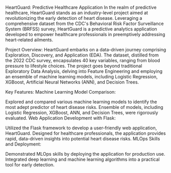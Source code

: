 HeartGuard: Predictive Healthcare Application
In the realm of predictive healthcare, HeartGuard stands as an industry-level project aimed at revolutionizing the early detection of heart disease. Leveraging a comprehensive dataset from the CDC's Behavioral Risk Factor Surveillance System (BRFSS) survey, HeartGuard is a predictive analytics application developed to empower healthcare professionals in preemptively addressing heart-related ailments.

Project Overview:
HeartGuard embarks on a data-driven journey comprising Exploration, Discovery, and Application (EDA). The dataset, distilled from the 2022 CDC survey, encapsulates 40 key variables, ranging from blood pressure to lifestyle choices. The project goes beyond traditional Exploratory Data Analysis, delving into Feature Engineering and employing an ensemble of machine learning models, including Logistic Regression, XGBoost, Artificial Neural Networks (ANN), and Decision Trees.

Key Features:
Machine Learning Model Comparison:

Explored and compared various machine learning models to identify the most adept predictor of heart disease risks.
Ensemble of models, including Logistic Regression, XGBoost, ANN, and Decision Trees, were rigorously evaluated.
Web Application Development with Flask:

Utilized the Flask framework to develop a user-friendly web application, HeartGuard.
Designed for healthcare professionals, the application provides rapid, data-driven insights into potential heart disease risks.
MLOps Skills and Deployment:

Demonstrated MLOps skills by deploying the application for production use.
Integrated deep learning and machine learning algorithms into a practical tool for early detection.
